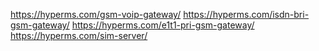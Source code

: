 https://hyperms.com/gsm-voip-gateway/
https://hyperms.com/isdn-bri-gsm-gateway/
https://hyperms.com/e1t1-pri-gsm-gateway/
https://hyperms.com/sim-server/
